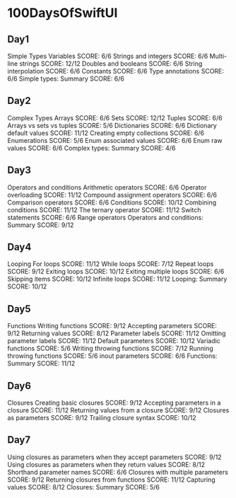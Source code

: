 # 100DaysOfSwiftUI

## Day1 

Simple Types
Variables
SCORE: 6/6
Strings and integers
SCORE: 6/6
Multi-line strings
SCORE: 12/12
Doubles and booleans
SCORE: 6/6
String interpolation
SCORE: 6/6
Constants
SCORE: 6/6
Type annotations
SCORE: 6/6
Simple types: Summary
SCORE: 6/6

## Day2

Complex Types
Arrays
SCORE: 6/6
Sets
SCORE: 12/12
Tuples
SCORE: 6/6
Arrays vs sets vs tuples
SCORE: 5/6
Dictionaries
SCORE: 6/6
Dictionary default values
SCORE: 11/12
Creating empty collections
SCORE: 6/6
Enumerations
SCORE: 5/6
Enum associated values
SCORE: 6/6
Enum raw values
SCORE: 6/6
Complex types: Summary
SCORE: 4/6

## Day3


Operators and conditions
Arithmetic operators
SCORE: 6/6
Operator overloading
SCORE: 11/12
Compound assignment operators
SCORE: 6/6
Comparison operators
SCORE: 6/6
Conditions
SCORE: 10/12
Combining conditions
SCORE: 11/12
The ternary operator
SCORE: 11/12
Switch statements
SCORE: 6/6
Range operators
Operators and conditions: Summary
SCORE: 9/12

## Day4


Looping
For loops
SCORE: 11/12
While loops
SCORE: 7/12
Repeat loops
SCORE: 9/12
Exiting loops
SCORE: 10/12
Exiting multiple loops
SCORE: 6/6
Skipping items
SCORE: 10/12
Infinite loops
SCORE: 11/12
Looping: Summary
SCORE: 10/12

## Day5


Functions
Writing functions
SCORE: 9/12
Accepting parameters
SCORE: 9/12
Returning values
SCORE: 8/12
Parameter labels
SCORE: 11/12
Omitting parameter labels
SCORE: 11/12
Default parameters
SCORE: 10/12
Variadic functions
SCORE: 5/6
Writing throwing functions
SCORE: 7/12
Running throwing functions
SCORE: 5/6
inout parameters
SCORE: 6/6
Functions: Summary
SCORE: 11/12

## Day6


Closures
Creating basic closures
SCORE: 9/12
Accepting parameters in a closure
SCORE: 11/12
Returning values from a closure
SCORE: 9/12
Closures as parameters
SCORE: 9/12
Trailing closure syntax
SCORE: 10/12

## Day7 

Using closures as parameters when they accept parameters
SCORE: 9/12
Using closures as parameters when they return values
SCORE: 8/12
Shorthand parameter names
SCORE: 6/6
Closures with multiple parameters
SCORE: 9/12
Returning closures from functions
SCORE: 11/12
Capturing values
SCORE: 8/12
Closures: Summary
SCORE: 5/6

